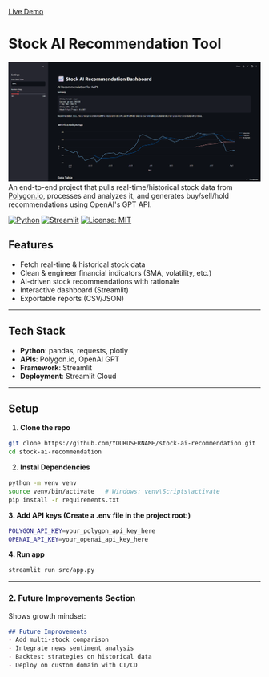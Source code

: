 [Live Demo](https://stock-ai-recommendation.streamlit.app/)
# Stock AI Recommendation Tool
![Dashboard Screenshot](./demo.png)
An end-to-end project that pulls real-time/historical stock data from [Polygon.io](https://polygon.io/), processes and analyzes it, and generates buy/sell/hold recommendations using OpenAI's GPT API.

[![Python](https://img.shields.io/badge/python-3.11-blue)](https://www.python.org/)
[![Streamlit](https://img.shields.io/badge/Live%20Demo-Streamlit-blue)](https://stock-ai-recommendation.streamlit.app)
[![License: MIT](https://img.shields.io/badge/License-MIT-green.svg)](https://opensource.org/license/mit)
## Features
- Fetch real-time & historical stock data
- Clean & engineer financial indicators (SMA, volatility, etc.)
- AI-driven stock recommendations with rationale
- Interactive dashboard (Streamlit)
- Exportable reports (CSV/JSON)

---

## Tech Stack
- **Python**: pandas, requests, plotly
- **APIs**: Polygon.io, OpenAI GPT
- **Framework**: Streamlit
- **Deployment**: Streamlit Cloud

---

## Setup

1. **Clone the repo**
```bash
git clone https://github.com/YOURUSERNAME/stock-ai-recommendation.git
cd stock-ai-recommendation
```
2. **Instal Dependencies**
```bash
python -m venv venv
source venv/bin/activate   # Windows: venv\Scripts\activate
pip install -r requirements.txt
```
**3. Add API keys (Create a .env file in the project root:)**
```bash
POLYGON_API_KEY=your_polygon_api_key_here
OPENAI_API_KEY=your_openai_api_key_here
```
**4. Run app**
```bash
streamlit run src/app.py
```

---

### **2. Future Improvements Section**
Shows growth mindset:

```markdown
## Future Improvements
- Add multi-stock comparison
- Integrate news sentiment analysis
- Backtest strategies on historical data
- Deploy on custom domain with CI/CD
```
